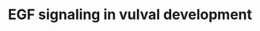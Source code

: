 ---
annotations:
- id: PW:0000170
  parent: signaling pathway
  type: Pathway Ontology
  value: epidermal growth factor/neuregulin signaling pathway
- id: PW:0000170
  parent: signaling pathway
  type: Pathway Ontology
  value: epidermal growth factor/neuregulin signaling pathway
- id: PW:0000525
  parent: signaling pathway
  type: Pathway Ontology
  value: Ras mediated signaling pathway
authors:
- Kyook
- MaintBot
- Christine Chichester
- Eweitz
- RaatsS
- Khanspers
citedin: ''
communities: []
description: 'EGF signaling is a key pathway involved in vulval patterning. Vulval
  precursor cell patterning requires input and cooperation between both EGF LIN-3
  graded signaling through LET-23 as well as a sequential, subordinate signal involving
  DSL ligands acting via LIN-12. See figure 8 here: http://www.wormbook.org/chapters/www_vulvaldev/vulvaldev.pdf'
last-edited: 2024-08-16
ndex: null
organisms:
- Caenorhabditis elegans
redirect_from:
- /index.php/Pathway:WP2221
- /instance/WP2221
- /instance/WP2221_r135298
revision: r135298
schema-jsonld:
- '@context': https://schema.org/
  '@id': https://wikipathways.github.io/pathways/WP2221.html
  '@type': Dataset
  creator:
    '@type': Organization
    name: WikiPathways
  description: 'EGF signaling is a key pathway involved in vulval patterning. Vulval
    precursor cell patterning requires input and cooperation between both EGF LIN-3
    graded signaling through LET-23 as well as a sequential, subordinate signal involving
    DSL ligands acting via LIN-12. See figure 8 here: http://www.wormbook.org/chapters/www_vulvaldev/vulvaldev.pdf'
  keywords:
  - LET-23
  - LET-60
  - LIN-1
  - LIN-3
  - LIN-31
  - LIN-45
  - MEK-2
  - MPK-1
  - SEM-5
  - SOS-1
  - egl-17
  - lin-39
  license: CC0
  name: EGF signaling in vulval development
seo: CreativeWork
title: EGF signaling in vulval development
wpid: WP2221
---